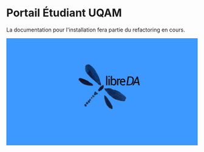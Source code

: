# Portail Étudiant UQAM

La documentation pour l'installation fera partie du refactoring en cours.


[![Le Portail Étudiant](./libreDA.png?raw=true)](https://youtu.be/qB7f17w3cXQ "Le Portail Étudiant")
